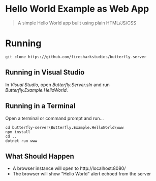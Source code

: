 # Hello World Example as Web App

> A simple Hello World app built using plain HTML/JS/CSS

# Running

```
git clone https://github.com/firesharkstudios/butterfly-server
```

## Running in Visual Studio

In *Visual Studio*, open *Butterfly.Server.sln* and run *Butterfly.Example.HelloWorld*.

## Running in a Terminal

Open a terminal or command prompt and run...

```
cd butterfly-server\Butterfly.Example.HelloWorld\www
npm install
cd ..
dotnet run www
```

## What Should Happen

- A browser instance will open to http://localhost:8080/
- The browser will show "Hello World" alert echoed from the server
